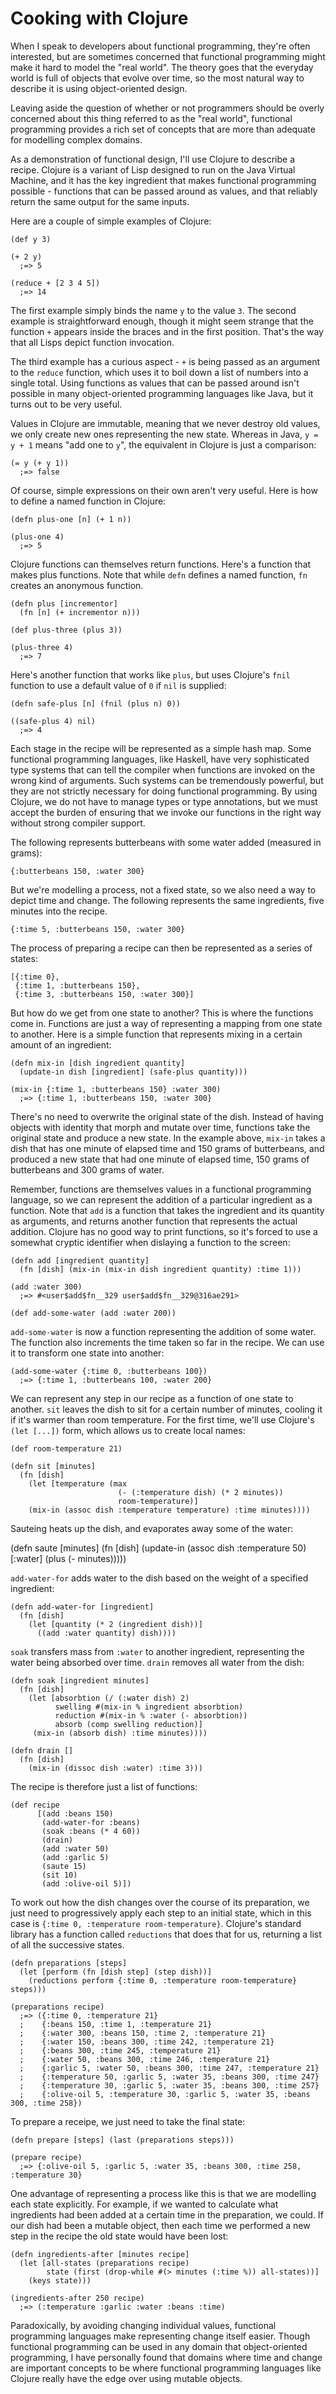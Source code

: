 Cooking with Clojure
====================

When I speak to developers about functional programming, they're often interested, but are
sometimes concerned that functional programming might make it hard to model the "real world".
The theory goes that the everyday world is full of objects that evolve over time, so the most
natural way to describe it is using object-oriented design. 

Leaving aside the question of whether or not programmers should be overly concerned about
this thing referred to as the "real world", functional programming provides a rich set of
concepts that are more than adequate for modelling complex domains. 

As a demonstration of functional design, I'll use Clojure to describe a recipe. Clojure is a
variant of Lisp designed to run on the Java Virtual Machine, and it has the key ingredient
that makes functional programming possible - functions that can be passed around as values, and
that reliably return the same output for the same inputs.

Here are a couple of simple examples of Clojure:

    (def y 3)

    (+ 2 y)
      ;=> 5

    (reduce + [2 3 4 5])
      ;=> 14 

The first example simply binds the name `y` to the value `3`. The second example is
straightforward enough, though it might seem strange that the function `+` appears inside the
braces and in the first position. That's the way that all Lisps depict function invocation.

The third example has a curious aspect - `+` is being passed as an argument to the
`reduce` function, which uses it to boil down a list of numbers into a single total. Using
functions as values that can be passed around isn't possible in many object-oriented
programming languages like Java, but it turns out to be very useful. 

Values in Clojure are immutable, meaning that we never destroy old values, we only create new
ones representing the new state. Whereas in Java, `y = y + 1` means "add one to `y`", the
equivalent in Clojure is just a comparison:

    (= y (+ y 1))
      ;=> false

Of course, simple expressions on their own aren't very useful. Here is how to define a named
function in Clojure:

    (defn plus-one [n] (+ 1 n))

    (plus-one 4)
      ;=> 5

Clojure functions can themselves return functions. Here's a function that makes plus functions.
Note that while `defn` defines a named function, `fn` creates an anonymous function.

    (defn plus [incrementor]
      (fn [n] (+ incrementor n)))

    (def plus-three (plus 3))

    (plus-three 4)
      ;=> 7

Here's another function that works like `plus`, but uses Clojure's `fnil` function to use 
a default value of `0` if `nil` is supplied:

    (defn safe-plus [n] (fnil (plus n) 0))

    ((safe-plus 4) nil)
      ;=> 4

Each stage in the recipe will be represented as a simple hash map.
Some functional programming languages, like Haskell, have very sophisticated type systems that
can tell the compiler when functions are invoked on the wrong kind of arguments. Such systems
can be tremendously powerful, but they are not strictly necessary for doing functional
programming. By using Clojure, we do not have to manage types or type annotations, but we must 
accept the burden of ensuring that we invoke our functions in the right way without strong
compiler support.

The following represents butterbeans with some water added (measured in grams):

    {:butterbeans 150, :water 300}

But we're modelling a process, not a fixed state, so we also need a way to depict time and
change. The following represents the same ingredients, five minutes into the recipe.

    {:time 5, :butterbeans 150, :water 300}

The process of preparing a recipe can then be represented as a series of states:

    [{:time 0},
     {:time 1, :butterbeans 150},
     {:time 3, :butterbeans 150, :water 300}]

But how do we get from one state to another? This is where the functions come in. Functions are
just a way of representing a mapping from one state to another. Here is a simple function
that represents mixing in a certain amount of an ingredient:

    (defn mix-in [dish ingredient quantity]
      (update-in dish [ingredient] (safe-plus quantity)))

    (mix-in {:time 1, :butterbeans 150} :water 300)
      ;=> {:time 1, :butterbeans 150, :water 300} 

There's no need to overwrite the original state of the dish. Instead of having objects with
identity that morph and mutate over time, functions take the original state and produce a new
state. In the example above, `mix-in` takes a dish that has one minute of elapsed time and 150
grams of butterbeans, and produced a new state that had one minute of elapsed time, 150
grams of butterbeans and 300 grams of water. 

Remember, functions are themselves values in a functional programming language, so we can
represent the addition of a particular ingredient as a function. Note that `add` is a function
that takes the ingredient and its quantity as arguments, and returns another function that
represents the actual addition. Clojure has no good way to print functions, so it's forced to
use a somewhat cryptic identifier when dislaying a function to the screen:

    (defn add [ingredient quantity]
      (fn [dish] (mix-in (mix-in dish ingredient quantity) :time 1)))

    (add :water 300)
      ;=> #<user$add$fn__329 user$add$fn__329@316ae291>

    (def add-some-water (add :water 200)) 

`add-some-water` is now a function representing the addition of some water. The function also
increments the time taken so far in the recipe. We can use it to transform one state into
another:

    (add-some-water {:time 0, :butterbeans 100})
      ;=> {:time 1, :butterbeans 100, :water 200}

We can represent any step in our recipe as a function of one state to another. `sit` leaves
the dish to sit for a certain number of minutes, cooling it if it's warmer than room
temperature. For the first time, we'll use Clojure's `(let [...])` form, which allows us to
create local names:

    (def room-temperature 21)

    (defn sit [minutes]
      (fn [dish]
        (let [temperature (max
                            (- (:temperature dish) (* 2 minutes))
                            room-temperature)]
        (mix-in (assoc dish :temperature temperature) :time minutes)))) 

Sauteing heats up the dish, and evaporates away some of the water:

   (defn saute [minutes]
     (fn [dish]
       (update-in
         (assoc dish :temperature 50)
         [:water]
         (plus (- minutes)))))

`add-water-for` adds water to the dish based on the weight of a specified ingredient:

    (defn add-water-for [ingredient]
      (fn [dish]
        (let [quantity (* 2 (ingredient dish))]
          ((add :water quantity) dish))))

`soak` transfers mass from `:water` to another ingredient, representing the water being
absorbed over time. `drain` removes all water from the dish:

    (defn soak [ingredient minutes]
      (fn [dish]
        (let [absorbtion (/ (:water dish) 2)
              swelling #(mix-in % ingredient absorbtion)
              reduction #(mix-in % :water (- absorbtion))
              absorb (comp swelling reduction)]
         (mix-in (absorb dish) :time minutes))))

    (defn drain []
      (fn [dish]
        (mix-in (dissoc dish :water) :time 3)))

The recipe is therefore just a list of functions:

    (def recipe
          [(add :beans 150)
           (add-water-for :beans)
           (soak :beans (* 4 60))
           (drain)
           (add :water 50)
           (add :garlic 5)
           (saute 15)
           (sit 10)
           (add :olive-oil 5)])

To work out how the dish changes over the course of its preparation, we just need to
progressively apply each step to an initial state, which in this case is
`{:time 0, :temperature room-temperature}`. Clojure's standard library has a function called
`reductions` that does that for us, returning a list of all the successive states.

    (defn preparations [steps]
      (let [perform (fn [dish step] (step dish))]
        (reductions perform {:time 0, :temperature room-temperature} steps)))

    (preparations recipe)
      ;=> ({:time 0, :temperature 21}
      ;    {:beans 150, :time 1, :temperature 21}
      ;    {:water 300, :beans 150, :time 2, :temperature 21}
      ;    {:water 150, :beans 300, :time 242, :temperature 21}
      ;    {:beans 300, :time 245, :temperature 21}
      ;    {:water 50, :beans 300, :time 246, :temperature 21}
      ;    {:garlic 5, :water 50, :beans 300, :time 247, :temperature 21}
      ;    {:temperature 50, :garlic 5, :water 35, :beans 300, :time 247}
      ;    {:temperature 30, :garlic 5, :water 35, :beans 300, :time 257}
      ;    {:olive-oil 5, :temperature 30, :garlic 5, :water 35, :beans 300, :time 258})

To prepare a receipe, we just need to take the final state:

    (defn prepare [steps] (last (preparations steps)))

    (prepare recipe)
      ;=> {:olive-oil 5, :garlic 5, :water 35, :beans 300, :time 258, :temperature 30}

One advantage of representing a process like this is that we are modelling each state
explicitly. For example, if we wanted to calculate what ingredients had been added at a
certain time in the preparation, we could. If our dish had been a mutable object, then each
time we performed a new step in the recipe the old state would have been lost:

    (defn ingredients-after [minutes recipe]
      (let [all-states (preparations recipe)
            state (first (drop-while #(> minutes (:time %)) all-states))]
        (keys state)))

    (ingredients-after 250 recipe)
      ;=> (:temperature :garlic :water :beans :time)

Paradoxically, by avoiding changing individual values, functional programming languages make
representing change itself easier. Though functional programming can be used in any domain
that object-oriented programming, I have personally found that domains where time and change
are important concepts to be where functional programming languages like Clojure really have
the edge over using mutable objects.
